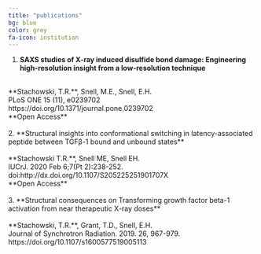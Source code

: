 ```yaml
---
title: "publications"
bg: blue
color: grey
fa-icon: institution
---
```


1. **SAXS studies of X-ray induced disulfide bond damage: Engineering high-resolution insight from a low-resolution technique**<br>
<br>
**Stachowski, T.R.**, Snell, M.E., Snell, E.H. <br>
PLoS ONE 15 (11), e0239702 <br>
https://doi.org/10.1371/journal.pone.0239702 <br>
**Open Access** <br>
<br>
2. **Structural insights into conformational switching in latency-associated peptide between TGFβ-1 bound and unbound states** <br>
<br>
**Stachowski T.R.**, Snell ME, Snell EH. <br>
IUCrJ. 2020 Feb 6;7(Pt 2):238-252. <br>
doi:http://dx.doi.org/10.1107/S205225251901707X <br>
**Open Access** <br>
<br>
3. **Structural consequences on Transforming growth factor beta-1 activation from near therapeutic X-ray doses** <br>
<br>
**Stachowski, T.R.**, Grant, T.D., Snell, E.H. <br>
Journal of Synchrotron Radiation. 2019. 26, 967-979. <br>
https://doi.org/10.1107/s1600577519005113 <br>


